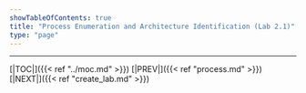 ```yaml
---
showTableOfContents: true
title: "Process Enumeration and Architecture Identification (Lab 2.1)"
type: "page"
---
```





---
[|TOC|]({{< ref "../moc.md" >}})
[|PREV|]({{< ref "process.md" >}})
[|NEXT|]({{< ref "create_lab.md" >}})